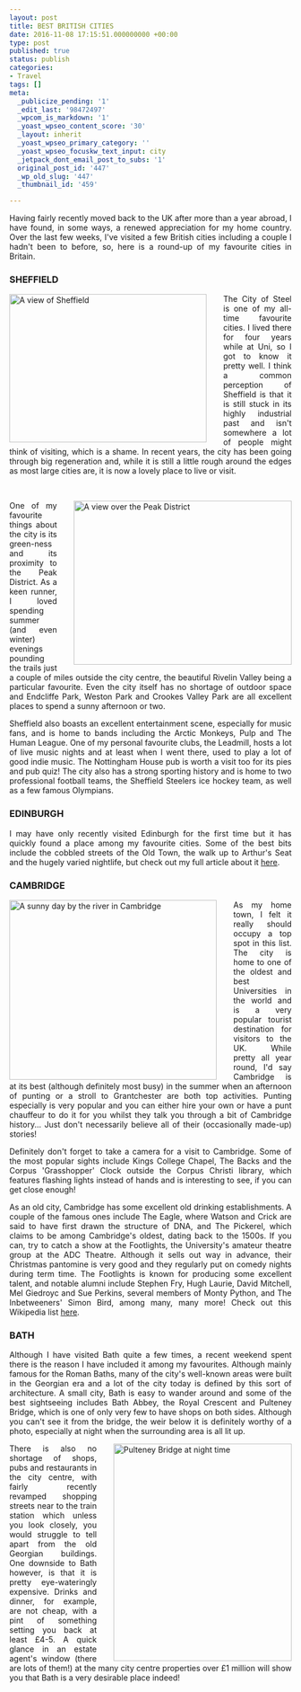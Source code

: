 ```yaml
---
layout: post
title: BEST BRITISH CITIES
date: 2016-11-08 17:15:51.000000000 +00:00
type: post
published: true
status: publish
categories:
- Travel
tags: []
meta:
  _publicize_pending: '1'
  _edit_last: '98472497'
  _wpcom_is_markdown: '1'
  _yoast_wpseo_content_score: '30'
  _layout: inherit
  _yoast_wpseo_primary_category: ''
  _yoast_wpseo_focuskw_text_input: city
  _jetpack_dont_email_post_to_subs: '1'
  original_post_id: '447'
  _wp_old_slug: '447'
  _thumbnail_id: '459'

---
```

<p class="western" align="JUSTIFY">Having fairly recently moved back to the UK after more than a year abroad, I have found, in some ways, a renewed appreciation for my home country. Over the last few weeks, I've visited a few British cities including a couple I hadn't been to before, so, here is a round-up of my favourite cities in Britain.</p>

<h3 class="western" align="JUSTIFY">SHEFFIELD</h3>
<div style="float:left; padding-right:30px">
<img class="wp-image-453 alignleft" src="{{ site.baseurl }}/assets/IMG_2543-1-300x225.jpg" alt="A view of Sheffield" width="352" height="264" />
</div>
<p class="western" align="JUSTIFY">The City of Steel is one of my all-time favourite cities. I lived there for four years while at Uni, so I got to know it pretty well. I think a common perception of Sheffield is that it is still stuck in its highly industrial past and isn't somewhere a lot of people might think of visiting, which is a shame. In recent years, the city has been going through big regeneration and, while it is still a little rough around the edges as most large cities are, it is now a lovely place to live or visit.</p>
<p class="western" align="JUSTIFY">&nbsp;</p>

<div style="float:right; padding-left:30px">
<img class="alignright wp-image-456" src="{{ site.baseurl }}/assets/DSCF5788-2-300x225.jpg" alt="A view over the Peak District" width="389" height="292" />
</div>

<p class="western" align="JUSTIFY">One of my favourite things about the city is its green-ness and its proximity to the Peak District. As a keen runner, I loved spending summer (and even winter) evenings pounding the trails just a couple of miles outside the city centre, the beautiful Rivelin Valley being a particular favourite. Even the city itself has no shortage of outdoor space and Endcliffe Park, Weston Park and Crookes Valley Park are all excellent places to spend a sunny afternoon or two.</p>

<p class="western" align="JUSTIFY">Sheffield also boasts an excellent entertainment scene, especially for music fans, and is home to bands including the Arctic Monkeys, Pulp and The Human League. One of my personal favourite clubs, the Leadmill, hosts a lot of live music nights and at least when I went there, used to play a lot of good indie music. The Nottingham House pub is worth a visit too for its pies and pub quiz! The city also has a strong sporting history and is home to two professional football teams, the Sheffield Steelers ice hockey team, as well as a few famous Olympians.</p>

<h3 class="western" align="JUSTIFY">EDINBURGH</h3>
<p class="western" align="JUSTIFY">I may have only recently visited Edinburgh for the first time but it has quickly found a place among my favourite cities. Some of the best bits include the cobbled streets of the Old Town, the walk up to Arthur's Seat and the hugely varied nightlife, but check out my full article about it <a href="http://www.shegoesplacesandseesthings.com/travel/edinburgh-a-scottish-adventure/" target="_blank">here</a>.</p>

<h3 class="western" align="JUSTIFY">CAMBRIDGE</h3>
<div style="float:left; padding-right:30px">
<img class="alignleft wp-image-458" src="{{ site.baseurl }}/assets/007-300x235.jpg" alt="A sunny day by the river in Cambridge" width="370" height="320" />
</div>

<p class="western" align="JUSTIFY">As my home town, I felt it really should occupy a top spot in this list. The city is home to one of the oldest and best Universities in the world and is a very popular tourist destination for visitors to the UK. While pretty all year round, I'd say Cambridge is at its best (although definitely most busy) in the summer when an afternoon of punting or a stroll to Grantchester are both top activities. Punting especially is very popular and you can either hire your own or have a punt chauffeur to do it for you whilst they talk you through a bit of Cambridge history... Just don't necessarily believe all of their (occasionally made-up) stories!</p>

<p class="western" align="JUSTIFY">Definitely don't forget to take a camera for a visit to Cambridge. Some of the most popular sights include Kings College Chapel, The Backs and the Corpus 'Grasshopper' Clock outside the Corpus Christi library, which features flashing lights instead of hands and is interesting to see, if you can get close enough!</p>

<p class="western" align="JUSTIFY">As an old city, Cambridge has some excellent old drinking establishments. A couple of the famous ones include The Eagle, where Watson and Crick are said to have first drawn the structure of DNA, and The Pickerel, which claims to be among Cambridge's oldest, dating back to the 1500s. If you can, try to catch a show at the Footlights, the University's amateur theatre group at the ADC Theatre. Although it sells out way in advance, their Christmas pantomine is very good and they regularly put on comedy nights during term time. The Footlights is known for producing some excellent talent, and notable alumni include Stephen Fry, Hugh Laurie, David Mitchell, Mel Giedroyc and Sue Perkins, several members of Monty Python, and The Inbetweeners' Simon Bird, among many, many more! Check out this Wikipedia list <a href="https://en.wikipedia.org/wiki/List_of_former_Footlights_members" target="_blank">here</a>.</p>

<h3 class="western" align="JUSTIFY">BATH</h3>
<p class="western" align="JUSTIFY">Although I have visited Bath quite a few times, a recent weekend spent there is the reason I have included it among my favourites. Although mainly famous for the Roman Baths, many of the city's well-known areas were built in the Georgian era and a lot of the city today is defined by this sort of architecture. A small city, Bath is easy to wander around and some of the best sightseeing includes Bath Abbey, the Royal Crescent and Pulteney Bridge, which is one of only very few to have shops on both sides. Although you can't see it from the bridge, the weir below it is definitely worthy of a photo, especially at night when the surrounding area is all lit up.</p>
<div style="float:right; padding-left:30px">
<img class="alignright wp-image-459" src="{{ site.baseurl }}/assets/180-247x300.jpg" alt="Pulteney Bridge at night time" width="318" height="387" />
</div>

<p class="western" align="JUSTIFY">There is also no shortage of shops, pubs and restaurants in the city centre, with fairly recently revamped shopping streets near to the train station which unless you look closely, you would struggle to tell apart from the old Georgian buildings. One downside to Bath however, is that it is pretty eye-wateringly expensive. Drinks and dinner, for example, are not cheap, with a pint of something setting you back at least £4-5. A quick glance in an estate agent's window (there are lots of them!) at the many city centre properties over £1 million will show you that Bath is a very desirable place indeed!</p>
